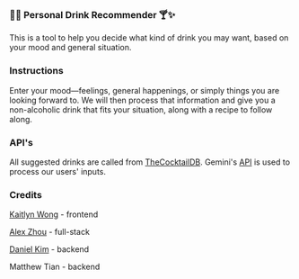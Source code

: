 ### 🌴🍹 Personal Drink Recommender 🍸✨

This is a tool to help you decide what kind of drink you may want, based on your mood and general situation. 

### Instructions

Enter your mood—feelings, general happenings, or simply things you are looking forward to. We will then process that information
and give you a non-alcoholic drink that fits your situation, along with a recipe to follow along.

### API's

All suggested drinks are called from [TheCocktailDB](https://www.thecocktaildb.com/).
Gemini's [API]([url](https://ai.google.dev/gemini-api/docs)) is used to process our users' inputs.

### Credits

[Kaitlyn Wong]([url](https://github.com/keiqxji)) - frontend

[Alex Zhou]([url](https://github.com/programmedmeme)) - full-stack

[Daniel Kim]([url](https://github.com/dkim3110)) - backend

Matthew Tian - backend 
